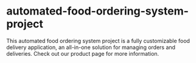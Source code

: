 # automated-food-ordering-system-project
This automated food ordering system project is a fully customizable food delivery application, an all-in-one solution for managing orders and deliveries. Check out our product page for more information.
